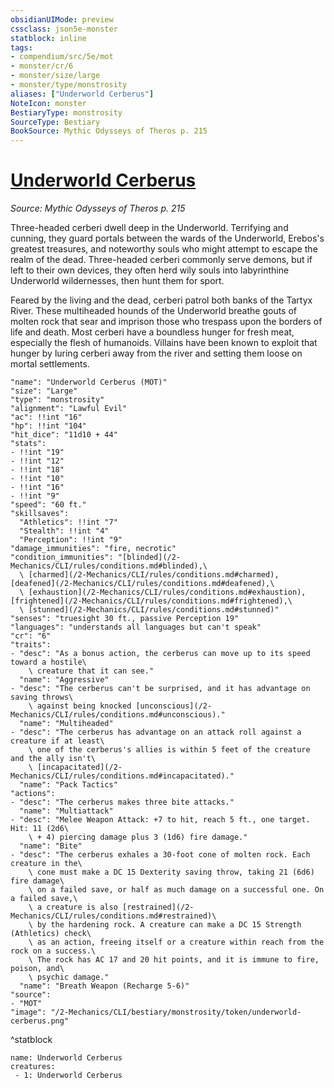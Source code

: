 ```yaml
---
obsidianUIMode: preview
cssclass: json5e-monster
statblock: inline
tags:
- compendium/src/5e/mot
- monster/cr/6
- monster/size/large
- monster/type/monstrosity
aliases: ["Underworld Cerberus"]
NoteIcon: monster
BestiaryType: monstrosity
SourceType: Bestiary
BookSource: Mythic Odysseys of Theros p. 215
---
```

# [Underworld Cerberus](2-Mechanics/CLI/bestiary/monstrosity/underworld-cerberus-mot.md)
*Source: Mythic Odysseys of Theros p. 215*  

Three-headed cerberi dwell deep in the Underworld. Terrifying and cunning, they guard portals between the wards of the Underworld, Erebos's greatest treasures, and noteworthy souls who might attempt to escape the realm of the dead. Three-headed cerberi commonly serve demons, but if left to their own devices, they often herd wily souls into labyrinthine Underworld wildernesses, then hunt them for sport.

Feared by the living and the dead, cerberi patrol both banks of the Tartyx River. These multiheaded hounds of the Underworld breathe gouts of molten rock that sear and imprison those who trespass upon the borders of life and death. Most cerberi have a boundless hunger for fresh meat, especially the flesh of humanoids. Villains have been known to exploit that hunger by luring cerberi away from the river and setting them loose on mortal settlements.

```statblock
"name": "Underworld Cerberus (MOT)"
"size": "Large"
"type": "monstrosity"
"alignment": "Lawful Evil"
"ac": !!int "16"
"hp": !!int "104"
"hit_dice": "11d10 + 44"
"stats":
- !!int "19"
- !!int "12"
- !!int "18"
- !!int "10"
- !!int "16"
- !!int "9"
"speed": "60 ft."
"skillsaves":
  "Athletics": !!int "7"
  "Stealth": !!int "4"
  "Perception": !!int "9"
"damage_immunities": "fire, necrotic"
"condition_immunities": "[blinded](/2-Mechanics/CLI/rules/conditions.md#blinded),\
  \ [charmed](/2-Mechanics/CLI/rules/conditions.md#charmed), [deafened](/2-Mechanics/CLI/rules/conditions.md#deafened),\
  \ [exhaustion](/2-Mechanics/CLI/rules/conditions.md#exhaustion), [frightened](/2-Mechanics/CLI/rules/conditions.md#frightened),\
  \ [stunned](/2-Mechanics/CLI/rules/conditions.md#stunned)"
"senses": "truesight 30 ft., passive Perception 19"
"languages": "understands all languages but can't speak"
"cr": "6"
"traits":
- "desc": "As a bonus action, the cerberus can move up to its speed toward a hostile\
    \ creature that it can see."
  "name": "Aggressive"
- "desc": "The cerberus can't be surprised, and it has advantage on saving throws\
    \ against being knocked [unconscious](/2-Mechanics/CLI/rules/conditions.md#unconscious)."
  "name": "Multiheaded"
- "desc": "The cerberus has advantage on an attack roll against a creature if at least\
    \ one of the cerberus's allies is within 5 feet of the creature and the ally isn't\
    \ [incapacitated](/2-Mechanics/CLI/rules/conditions.md#incapacitated)."
  "name": "Pack Tactics"
"actions":
- "desc": "The cerberus makes three bite attacks."
  "name": "Multiattack"
- "desc": "Melee Weapon Attack: +7 to hit, reach 5 ft., one target. Hit: 11 (2d6\
    \ + 4) piercing damage plus 3 (1d6) fire damage."
  "name": "Bite"
- "desc": "The cerberus exhales a 30-foot cone of molten rock. Each creature in the\
    \ cone must make a DC 15 Dexterity saving throw, taking 21 (6d6) fire damage\
    \ on a failed save, or half as much damage on a successful one. On a failed save,\
    \ a creature is also [restrained](/2-Mechanics/CLI/rules/conditions.md#restrained)\
    \ by the hardening rock. A creature can make a DC 15 Strength (Athletics) check\
    \ as an action, freeing itself or a creature within reach from the rock on a success.\
    \ The rock has AC 17 and 20 hit points, and it is immune to fire, poison, and\
    \ psychic damage."
  "name": "Breath Weapon (Recharge 5-6)"
"source":
- "MOT"
"image": "/2-Mechanics/CLI/bestiary/monstrosity/token/underworld-cerberus.png"
```
^statblock

```encounter-table
name: Underworld Cerberus
creatures:
 - 1: Underworld Cerberus
```